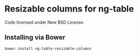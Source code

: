 Resizable columns for ng-table
==============================

Code licensed under New BSD License.

## Installing via Bower
```
bower install ng-table-resizable-columns
```